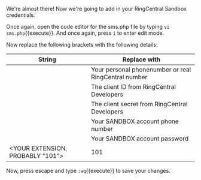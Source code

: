We're almost there!  Now we're going to add in your RingCentral Sandbox credentials.

Once again, open the code editor for the sms.php file by typing `vi sms.php`{{execute}}.  And once again, press `i` to enter edit mode.

Now replace the following brackets with the following details:

| String| Replace with |
| --- | --- |
| <ENTER PHONE NUMBER> | Your personal phonenumber or real RingCentral number |
| <ENTER CLIENT ID> | The client ID from RingCentral Developers |
| <ENTER CLIENT SECRET> | The client secret from RingCentral Developers |
| <YOUR ACCOUNT PHONE NUMBER> | Your SANDBOX account phone number |
| <YOUR ACCOUNT PASSWORD> | Your SANDBOX account password |
| <YOUR EXTENSION, PROBABLY "101"> | 101 |

Now, press escape and type `:wq`{{execute}} to save your changes.


